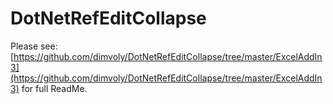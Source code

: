 # DotNetRefEditCollapse

Please see: [https://github.com/dimvoly/DotNetRefEditCollapse/tree/master/ExcelAddIn3](https://github.com/dimvoly/DotNetRefEditCollapse/tree/master/ExcelAddIn3) for full ReadMe.
